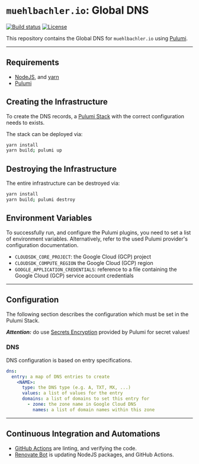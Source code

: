 # `muehlbachler.io`: Global DNS

[![Build status](https://img.shields.io/github/actions/workflow/status/muhlba91/muehlbachler-io-global-dns/pipeline.yml?style=for-the-badge)](https://github.com/muhlba91/muehlbachler-io-global-dns/actions/workflows/pipeline.yml)
[![License](https://img.shields.io/github/license/muhlba91/muehlbachler-io-global-dns?style=for-the-badge)](LICENSE.md)

This repository contains the Global DNS for `muehlbachler.io` using [Pulumi](http://pulumi.com).

---

## Requirements

- [NodeJS](https://nodejs.org/en), and [yarn](https://yarnpkg.com)
- [Pulumi](https://www.pulumi.com/docs/install/)

## Creating the Infrastructure

To create the DNS records, a [Pulumi Stack](https://www.pulumi.com/docs/concepts/stack/) with the correct configuration needs to exists.

The stack can be deployed via:

```bash
yarn install
yarn build; pulumi up
```

## Destroying the Infrastructure

The entire infrastructure can be destroyed via:

```bash
yarn install
yarn build; pulumi destroy
```

## Environment Variables

To successfully run, and configure the Pulumi plugins, you need to set a list of environment variables. Alternatively, refer to the used Pulumi provider's configuration documentation.

- `CLOUDSDK_CORE_PROJECT`: the Google Cloud (GCP) project
- `CLOUDSDK_COMPUTE_REGION` the Google Cloud (GCP) region
- `GOOGLE_APPLICATION_CREDENTIALS`: reference to a file containing the Google Cloud (GCP) service account credentials

---

## Configuration

The following section describes the configuration which must be set in the Pulumi Stack.

***Attention:*** do use [Secrets Encryption](https://www.pulumi.com/docs/concepts/secrets/#:~:text=Pulumi%20never%20sends%20authentication%20secrets,“secrets”%20for%20extra%20protection.) provided by Pulumi for secret values!

### DNS

DNS configuration is based on entry specifications.

```yaml
dns:
  entry: a map of DNS entries to create
    <NAME>:
      type: the DNS type (e.g. A, TXT, MX, ...)
      values: a list of values for the entry
      domains: a list of domains to set this entry for
        - zone: the zone name in Google Cloud DNS
          names: a list of domain names within this zone
```

---

## Continuous Integration and Automations

- [GitHub Actions](https://docs.github.com/en/actions) are linting, and verifying the code.
- [Renovate Bot](https://github.com/renovatebot/renovate) is updating NodeJS packages, and GitHub Actions.

